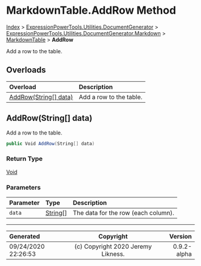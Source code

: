 ﻿# MarkdownTable.AddRow Method

[Index](../index.md) > [ExpressionPowerTools.Utilities.DocumentGenerator](ExpressionPowerTools.Utilities.DocumentGenerator.a.md) > [ExpressionPowerTools.Utilities.DocumentGenerator.Markdown](ExpressionPowerTools.Utilities.DocumentGenerator.Markdown.n.md) > [MarkdownTable](ExpressionPowerTools.Utilities.DocumentGenerator.Markdown.MarkdownTable.cs.md) > **AddRow**

Add a row to the table.

## Overloads

| Overload | Description |
| :-- | :-- |
| [AddRow(String[] data)](#addrowstring[]-data) | Add a row to the table. |
## AddRow(String[] data)

Add a row to the table.

```csharp
public Void AddRow(String[] data)
```

### Return Type

 [Void](https://docs.microsoft.com/dotnet/api/system.void) 

### Parameters

| Parameter | Type | Description |
| :-- | :-- | :-- |
| `data` | [String[]](https://docs.microsoft.com/dotnet/api/system.string) | The data for the row (each column). |



---

| Generated | Copyright | Version |
| :-- | :-: | --: |
| 09/24/2020 22:26:53 | (c) Copyright 2020 Jeremy Likness. | 0.9.2-alpha |
